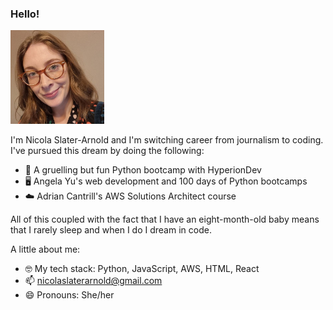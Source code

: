 ### Hello! 

<img src="1664870383551.jfif" width="150">

I'm Nicola Slater-Arnold and I'm switching career from journalism to coding. I've pursued this dream by doing the following:

- 🐍 A gruelling but fun Python bootcamp with HyperionDev
- 🖥️ Angela Yu's web development and 100 days of Python bootcamps 
- ☁️ Adrian Cantrill's AWS Solutions Architect course

All of this coupled with the fact that I have an eight-month-old baby means that I rarely sleep and when I do I dream in code. 

A little about me: 

- 🤓 My tech stack: Python, JavaScript, AWS, HTML, React
- 📫 nicolaslaterarnold@gmail.com
- 😄 Pronouns: She/her
